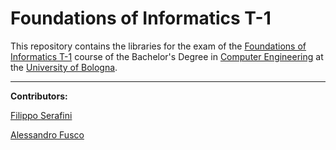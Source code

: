 # Foundations of Informatics T-1

This repository contains the libraries for the exam of the [Foundations of Informatics T-1](http://www.ingegneriarchitettura.unibo.it/it/corsi/insegnamenti/insegnamento/2017/323103) 
course of the Bachelor's Degree in [Computer Engineering](http://corsi.unibo.it/ingegneriainformatical/Pagine/default.aspx) at 
the [University of Bologna](http://www.unibo.it/it).

---

**Contributors:**

[Filippo Serafini](https://github.com/filipposerafini)

[Alessandro Fusco](https://github.com/AFusco)
